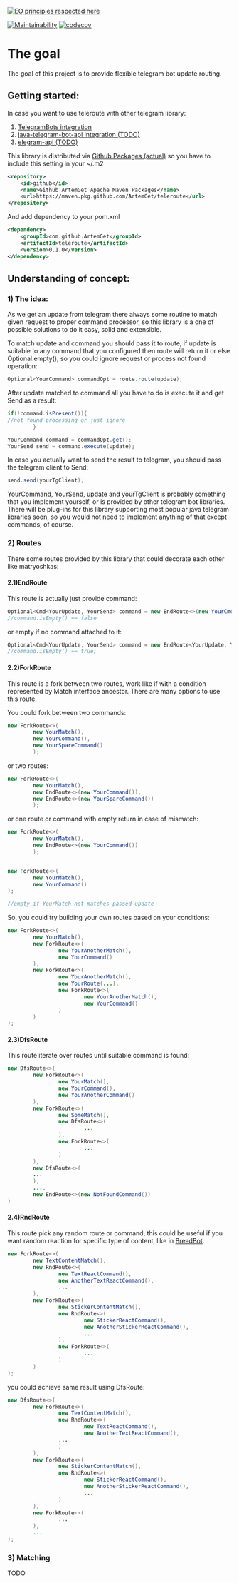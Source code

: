 [![EO principles respected here](https://www.elegantobjects.org/badge.svg)](https://www.elegantobjects.org)

[![Maintainability](https://api.codeclimate.com/v1/badges/1e5c08074d3bc271fbb8/maintainability)](https://codeclimate.com/github/ArtemGet/teleroute/maintainability)
[![codecov](https://codecov.io/gh/ArtemGet/teleroute/graph/badge.svg?token=FCGJORYEN5)](https://codecov.io/gh/ArtemGet/teleroute)

# The goal

The goal of this project is to provide flexible telegram bot update routing.

## Getting started:
In case you want to use teleroute with other telegram library:

1) [TelegramBots integration](https://github.com/ArtemGet/teleroute.telegrambots)
2) [java-telegram-bot-api integration (TODO)]()
3) [elegram-api (TODO)]()

This library is distributed via [Github Packages (actual)](https://github.com/ArtemGet/teleroute/packages/2122234) so
you have to include this setting in your ~/.m2

```xml
<repository>
    <id>github</id>
    <name>Github ArtemGet Apache Maven Packages</name>
    <url>https://maven.pkg.github.com/ArtemGet/teleroute</url>
</repository>
```

And add dependency to your pom.xml

```xml
<dependency>
    <groupId>com.github.ArtemGet</groupId>
    <artifactId>teleroute</artifactId>
    <version>0.1.0</version>
</dependency>
```

## Understanding of concept:

### 1) The idea:

As we get an update from telegram there always some routine to match given request to proper command processor,
so this library is a one of possible solutions to do it easy, solid and extensible.

To match update and command you should pass it to route, if update is suitable to any command that you configured
then route will return it or else Optional.empty(), so you could ignore request or process not found operation:

```java
Optional<YourCommand> commandOpt = route.route(update);
```

After update matched to command all you have to do is execute it and get Send as a result:

```java
if(!command.isPresent()){
//not found processing or just ignore
        }

YourCommand command = commandOpt.get();
YourSend send = command.execute(update);
```

In case you actually want to send the result to telegram, you should pass the telegram client to Send:

```java
send.send(yourTgClient);
```

YourCommand, YourSend, update and yourTgClient is probably something that you implement yourself, or is provided by
other telegram bot libraries. There will be plug-ins for this library supporting most popular java telegram libraries
soon, so you would not need to implement anything of that except commands, of course.

### 2) Routes

There some routes provided by this library that could decorate each other like matryoshkas:

#### 2.1)EndRoute
This route is actually just provide command:

```java
Optional<Cmd<YourUpdate, YourSend> command = new EndRoute<>(new YourCmd()).route(new YourUpdate());
//command.isEmpty() == false
```

or empty if no command attached to it:

```java
Optional<Cmd<YourUpdate, YourSend> command = new EndRoute<YourUpdate, YourSend>().route(new YourUpdate());
//command.isEmpty() == true;
```

#### 2.2)ForkRoute
This route is a fork between two routes, work like if with a condition represented by Match interface ancestor.
There are many options to use this route.

You could fork between two commands:

```java
new ForkRoute<>(
        new YourMatch(),
        new YourCommand(),
        new YourSpareCommand()
        );
```

or two routes:

```java
new ForkRoute<>(
        new YourMatch(),
        new EndRoute<>(new YourCommand()),
        new EndRoute<>(new YourSpareCommand())
        );
```

or one route or command with empty return in case of mismatch:

```java
new ForkRoute<>(
        new YourMatch(),
        new EndRoute<>(new YourCommand())
        );


new ForkRoute<>(
        new YourMatch(),
        new YourCommand()
);

//empty if YourMatch not matches passed update
```

So, you could try building your own routes based on your conditions:

```java
new ForkRoute<>(
        new YourMatch(),
        new ForkRoute<>(
                new YourAnotherMatch(),
                new YourCommand()
        ),
        new ForkRoute<>(
                new YourAnotherMatch(),
                new YourRoute(...),
                new ForkRoute<>(
                        new YourAnotherMatch(),
                        new YourCommand()
                )
        )
);
```

#### 2.3)DfsRoute
This route iterate over routes until suitable command is found:

```java
new DfsRoute<>(
        new ForkRoute<>(
                new YourMatch(),
                new YourCommand(),
                new YourAnotherCommand()
        ),
        new ForkRoute<>(
                new SomeMatch(),
                new DfsRoute<>(
                        ...
                ),
                new ForkRoute<>(
                        ...
                )
        ),
        new DfsRoute<>(
        ...
        ),
        ...,
        new EndRoute<>(new NotFoundCommand())
)
```

#### 2.4)RndRoute
This route pick any random route or command, this could be useful if you want random reaction for specific type of
content, like in [BreadBot](https://github.com/LEVLLN/bread_bot).

```java
new ForkRoute<>(
        new TextContentMatch(),
        new RndRoute<>(
                new TextReactCommand(),
                new AnotherTextReactCommand(),
                ...
        ),
        new ForkRoute<>(
                new StickerContentMatch(),
                new RndRoute<>(
                        new StickerReactCommand(),
                        new AnotherStickerReactCommand(),
                        ... 
                ),
                new ForkRoute<>(
                        ...
                )
        )
);
```

you could achieve same result using DfsRoute:

```java
new DfsRoute<>(
        new ForkRoute<>(
                new TextContentMatch(),
                new RndRoute<>(
                        new TextReactCommand(),
                        new AnotherTextReactCommand(),
                ...
                )   
        ),
        new ForkRoute<>(
                new StickerContentMatch(),
                new RndRoute<>(
                        new StickerReactCommand(),
                        new AnotherStickerReactCommand(),
                        ... 
                )
        ),
        new ForkRoute<>(
                ...
        ),
        ...
);
```

### 3) Matching

TODO
